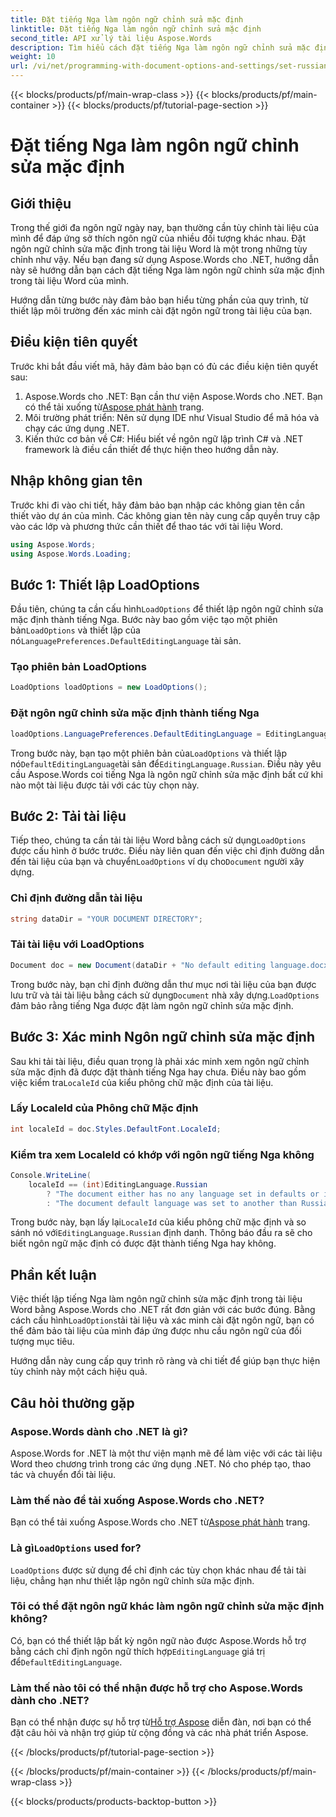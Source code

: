 ```yaml
---
title: Đặt tiếng Nga làm ngôn ngữ chỉnh sửa mặc định
linktitle: Đặt tiếng Nga làm ngôn ngữ chỉnh sửa mặc định
second_title: API xử lý tài liệu Aspose.Words
description: Tìm hiểu cách đặt tiếng Nga làm ngôn ngữ chỉnh sửa mặc định trong tài liệu Word bằng Aspose.Words cho .NET. Làm theo hướng dẫn từng bước của chúng tôi để biết hướng dẫn chi tiết.
weight: 10
url: /vi/net/programming-with-document-options-and-settings/set-russian-as-default-editing-language/
---
```


{{< blocks/products/pf/main-wrap-class >}}
{{< blocks/products/pf/main-container >}}
{{< blocks/products/pf/tutorial-page-section >}}

# Đặt tiếng Nga làm ngôn ngữ chỉnh sửa mặc định

## Giới thiệu

Trong thế giới đa ngôn ngữ ngày nay, bạn thường cần tùy chỉnh tài liệu của mình để đáp ứng sở thích ngôn ngữ của nhiều đối tượng khác nhau. Đặt ngôn ngữ chỉnh sửa mặc định trong tài liệu Word là một trong những tùy chỉnh như vậy. Nếu bạn đang sử dụng Aspose.Words cho .NET, hướng dẫn này sẽ hướng dẫn bạn cách đặt tiếng Nga làm ngôn ngữ chỉnh sửa mặc định trong tài liệu Word của mình. 

Hướng dẫn từng bước này đảm bảo bạn hiểu từng phần của quy trình, từ thiết lập môi trường đến xác minh cài đặt ngôn ngữ trong tài liệu của bạn.

## Điều kiện tiên quyết

Trước khi bắt đầu viết mã, hãy đảm bảo bạn có đủ các điều kiện tiên quyết sau:

1.  Aspose.Words cho .NET: Bạn cần thư viện Aspose.Words cho .NET. Bạn có thể tải xuống từ[Aspose phát hành](https://releases.aspose.com/words/net/) trang.
2. Môi trường phát triển: Nên sử dụng IDE như Visual Studio để mã hóa và chạy các ứng dụng .NET.
3. Kiến thức cơ bản về C#: Hiểu biết về ngôn ngữ lập trình C# và .NET framework là điều cần thiết để thực hiện theo hướng dẫn này.

## Nhập không gian tên

Trước khi đi vào chi tiết, hãy đảm bảo bạn nhập các không gian tên cần thiết vào dự án của mình. Các không gian tên này cung cấp quyền truy cập vào các lớp và phương thức cần thiết để thao tác với tài liệu Word.

```csharp
using Aspose.Words;
using Aspose.Words.Loading;
```

## Bước 1: Thiết lập LoadOptions

 Đầu tiên, chúng ta cần cấu hình`LoadOptions` để thiết lập ngôn ngữ chỉnh sửa mặc định thành tiếng Nga. Bước này bao gồm việc tạo một phiên bản`LoadOptions` và thiết lập của nó`LanguagePreferences.DefaultEditingLanguage` tài sản.

### Tạo phiên bản LoadOptions

```csharp
LoadOptions loadOptions = new LoadOptions();
```

### Đặt ngôn ngữ chỉnh sửa mặc định thành tiếng Nga

```csharp
loadOptions.LanguagePreferences.DefaultEditingLanguage = EditingLanguage.Russian;
```

 Trong bước này, bạn tạo một phiên bản của`LoadOptions` và thiết lập nó`DefaultEditingLanguage`tài sản để`EditingLanguage.Russian`. Điều này yêu cầu Aspose.Words coi tiếng Nga là ngôn ngữ chỉnh sửa mặc định bất cứ khi nào một tài liệu được tải với các tùy chọn này.

## Bước 2: Tải tài liệu

 Tiếp theo, chúng ta cần tải tài liệu Word bằng cách sử dụng`LoadOptions` được cấu hình ở bước trước. Điều này liên quan đến việc chỉ định đường dẫn đến tài liệu của bạn và chuyển`LoadOptions` ví dụ cho`Document` người xây dựng.

### Chỉ định đường dẫn tài liệu

```csharp
string dataDir = "YOUR DOCUMENT DIRECTORY";
```

### Tải tài liệu với LoadOptions

```csharp
Document doc = new Document(dataDir + "No default editing language.docx", loadOptions);
```

 Trong bước này, bạn chỉ định đường dẫn thư mục nơi tài liệu của bạn được lưu trữ và tải tài liệu bằng cách sử dụng`Document` nhà xây dựng.`LoadOptions` đảm bảo rằng tiếng Nga được đặt làm ngôn ngữ chỉnh sửa mặc định.

## Bước 3: Xác minh Ngôn ngữ chỉnh sửa mặc định

 Sau khi tải tài liệu, điều quan trọng là phải xác minh xem ngôn ngữ chỉnh sửa mặc định đã được đặt thành tiếng Nga hay chưa. Điều này bao gồm việc kiểm tra`LocaleId` của kiểu phông chữ mặc định của tài liệu.

### Lấy LocaleId của Phông chữ Mặc định

```csharp
int localeId = doc.Styles.DefaultFont.LocaleId;
```

### Kiểm tra xem LocaleId có khớp với ngôn ngữ tiếng Nga không

```csharp
Console.WriteLine(
    localeId == (int)EditingLanguage.Russian
        ? "The document either has no any language set in defaults or it was set to Russian originally."
        : "The document default language was set to another than Russian language originally, so it is not overridden.");
```

 Trong bước này, bạn lấy lại`LocaleId` của kiểu phông chữ mặc định và so sánh nó với`EditingLanguage.Russian` định danh. Thông báo đầu ra sẽ cho biết ngôn ngữ mặc định có được đặt thành tiếng Nga hay không.

## Phần kết luận

 Việc thiết lập tiếng Nga làm ngôn ngữ chỉnh sửa mặc định trong tài liệu Word bằng Aspose.Words cho .NET rất đơn giản với các bước đúng. Bằng cách cấu hình`LoadOptions`tải tài liệu và xác minh cài đặt ngôn ngữ, bạn có thể đảm bảo tài liệu của mình đáp ứng được nhu cầu ngôn ngữ của đối tượng mục tiêu. 

Hướng dẫn này cung cấp quy trình rõ ràng và chi tiết để giúp bạn thực hiện tùy chỉnh này một cách hiệu quả.

## Câu hỏi thường gặp

### Aspose.Words dành cho .NET là gì?

Aspose.Words for .NET là một thư viện mạnh mẽ để làm việc với các tài liệu Word theo chương trình trong các ứng dụng .NET. Nó cho phép tạo, thao tác và chuyển đổi tài liệu.

### Làm thế nào để tải xuống Aspose.Words cho .NET?

 Bạn có thể tải xuống Aspose.Words cho .NET từ[Aspose phát hành](https://releases.aspose.com/words/net/) trang.

###  Là gì`LoadOptions` used for?

`LoadOptions` được sử dụng để chỉ định các tùy chọn khác nhau để tải tài liệu, chẳng hạn như thiết lập ngôn ngữ chỉnh sửa mặc định.

### Tôi có thể đặt ngôn ngữ khác làm ngôn ngữ chỉnh sửa mặc định không?

 Có, bạn có thể thiết lập bất kỳ ngôn ngữ nào được Aspose.Words hỗ trợ bằng cách chỉ định ngôn ngữ thích hợp`EditingLanguage` giá trị để`DefaultEditingLanguage`.

### Làm thế nào tôi có thể nhận được hỗ trợ cho Aspose.Words dành cho .NET?

 Bạn có thể nhận được sự hỗ trợ từ[Hỗ trợ Aspose](https://forum.aspose.com/c/words/8) diễn đàn, nơi bạn có thể đặt câu hỏi và nhận trợ giúp từ cộng đồng và các nhà phát triển Aspose.

{{< /blocks/products/pf/tutorial-page-section >}}

{{< /blocks/products/pf/main-container >}}
{{< /blocks/products/pf/main-wrap-class >}}

{{< blocks/products/products-backtop-button >}}
